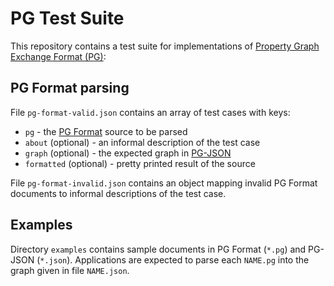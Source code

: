 # PG Test Suite

This repository contains a test suite for implementations of [Property Graph Exchange Format (PG)](https://pg-format.github.io/):

## PG Format parsing

File `pg-format-valid.json` contains an array of test cases with keys:

- `pg` - the [PG Format](https://pg-format.github.io/specification/#pg-format) source to be parsed
- `about` (optional) - an informal description of the test case
- `graph` (optional) - the expected graph in [PG-JSON](https://pg-format.github.io/specification/#pg-json)
- `formatted` (optional) - pretty printed result of the source

File `pg-format-invalid.json` contains an object mapping invalid PG Format documents to informal descriptions of the test case.

## Examples

Directory `examples` contains sample documents in PG Format (`*.pg`) and PG-JSON (`*.json`). Applications are expected to parse each `NAME.pg` into the graph given in file `NAME.json`.

